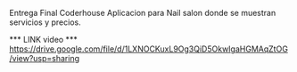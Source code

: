 Entrega Final Coderhouse
Aplicacion para Nail salon donde se muestran servicios y precios.

*** LINK video ***
https://drive.google.com/file/d/1LXNOCKuxL9Og3QiD5OkwIgaHGMAqZtOG/view?usp=sharing


